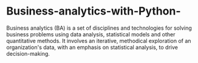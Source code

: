 # Business-analytics-with-Python-
Business analytics (BA) is a set of disciplines and technologies for solving business problems using data analysis, statistical models and other quantitative methods. It involves an iterative, methodical exploration of an organization's data, with an emphasis on statistical analysis, to drive decision-making.
